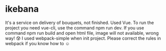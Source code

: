 # ikebana
It's a service on delivery of bouquets, not finished. Used Vue.
To run the project you need vue-cli, use the command npm run dev. If you use command npm run build and open html file, image will not available, wrong way! :cold_sweat: I used webpack-simple when init project. Please correct the rules in webpack if you know how to :relaxed:
